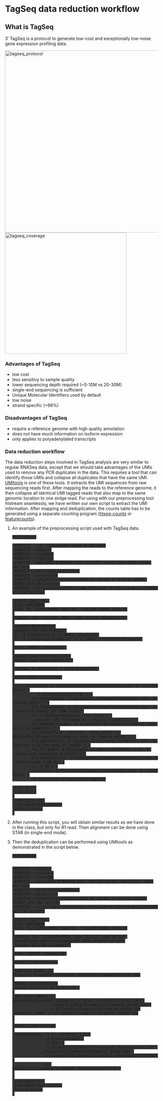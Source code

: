 # TagSeq data reduction workflow

## What is TagSeq

3′ TagSeq is a protocol to generate low-cost and exceptionally low-noise gene expression profiling data.

 <img src="https://raw.githubusercontent.com/ucdavis-bioinformatics-training/2022-June-RNA-Seq-Analysis/master/data_reduction/filetypes_figures/tagseq.png" alt="tagseq_protocol" width="600px"/>


 <img src="https://raw.githubusercontent.com/ucdavis-bioinformatics-training/2022-June-RNA-Seq-Analysis/master/data_reduction/filetypes_figures/lexo.png" alt="tagseq_coverage" width="400px"/>


### Advantages of TagSeq

  * low cost
  * less sensitivy to sample quality
  * lower sequencing depth required (~5-10M vs 20-30M)
  * single-end sequencing is sufficient
  * Unique Molecular Identifiers used by default
  * low noise
  * strand specific (>99%)


### Disadvantages of TagSeq

  * require a reference genome with high quality annotation
  * does not have much information on isoform expression
  * only applies to polyadenylated transcripts


### Data reduction workflow

The data reduction steps involved in TagSeq analysis are very similar to regular RNASeq data, except that we should take advantages of the UMIs used to remove any PCR duplicates in the data. This requires a tool that can identify those UMIs and collapse all duplicates that have the same UMI. [UMItools](https://github.com/CGATOxford/UMI-tools) is one of these tools. It extracts the UMI sequences from raw sequencing reads first. After mapping the reads to the reference genome, it then collapse all identical UMI tagged reads that also map to the same genomic location to one sinlge read. For using with our preprocessing tool htstream seamlessly, we have written our own script to extract the UMI information. After mapping and deduplication, the counts table has to be generated using a separate counting program ([htseq-counts](https://htseq.readthedocs.io/en/release_0.11.1/count.html) or [featurecounts](http://subread.sourceforge.net/)).

1. An example of the preprocessing script used with TagSeq data.

    <pre class="prettyprint"><code class="language-py" style="background-color:333333">#!/bin/bash

    #SBATCH --job-name=salmon_index # Job name
    #SBATCH --nodes=1
    #SBATCH --ntasks=9
    #SBATCH --time=120
    #SBATCH --mem=3000 # Memory pool for all cores (see also --mem-per-cpu)
    #SBATCH --partition=production
    #SBATCH --array=1-38
    #SBATCH --output=slurmout/htstream_%A_%a.out # File to which STDOUT will be written
    #SBATCH --error=slurmout/htstream_%A_%a.err # File to which STDERR will be written

    start=`date +%s`
    echo $HOSTNAME
    echo "My SLURM_ARRAY_TASK_ID: " $SLURM_ARRAY_TASK_ID
    
    sample=`sed "${SLURM_ARRAY_TASK_ID}q;d" samples.txt`
    
    inpath="00-RawData"
    outpath="01-HTS_Preproc"
    [[ -d ${outpath} ]] || mkdir ${outpath}
    [[ -d ${outpath}/${sample} ]] || mkdir ${outpath}/${sample}
    
    echo "SAMPLE: ${sample}"
    
    module load htstream/1.3.3
    module load anaconda3/4.9.2
    
    infile=`ls ${inpath} | grep ${sample}_`
    
    echo "FILE: ${infile}"
    
    call="hts_Stats -L ${outpath}/${sample}/${sample}.json -N 'initial stats' \
              -U ${inpath}/${infile} | \
            hts_SeqScreener -A ${outpath}/${sample}/${sample}.json -N 'screen phix' | \
            hts_SeqScreener -A ${outpath}/${sample}/${sample}.json -N 'count the number of rRNA reads'\
            -r -s References/mouse_rrna.fasta | \
            ./extract_UMI_htstream.py --read 1 --length 6 | \
            hts_AdapterTrimmer -A ${outpath}/${sample}/${sample}.json -N 'trim adapters' | \
            hts_PolyATTrim --no-left --skip_polyT -A ${outpath}/${sample}/${sample}.json -N 'remove polyA' | \
            hts_QWindowTrim -A ${outpath}/${sample}/${sample}.json -N 'quality trim the ends of reads' | \
            hts_NTrimmer -A ${outpath}/${sample}/${sample}.json -N 'remove any remaining N bases' | \
            hts_LengthFilter -A ${outpath}/${sample}/${sample}.json -N 'remove reads < 50 bp' \
            -n -m 50 | \
            hts_Stats -A ${outpath}/${sample}/${sample}.json -N 'final stats' \
            -f ${outpath}/${sample}/${sample}"

    echo $call
    eval $call
    
    end=`date +%s`
    runtime=$((end-start))
    echo $runtime
    </code></pre>

2. After running this script, you will obtain similar results as we have done in the class, but only for R1 read. Then alignment can be done using STAR (in single-end mode). 

3. Then the deduplication can be performed using UMItools as demonstrated in the script below.


    <pre class="prettyprint"><code class="language-py" style="background-color:333333">#!/bin/bash


    #SBATCH --nodes=1
    #SBATCH --ntasks=8
    #SBATCH --time=360
    #SBATCH --mem=16000 # Memory pool for all cores (see also --mem-per-cpu)
    #SBATCH --partition=production
    #SBATCH --array=1-54
    #SBATCH --output=logs/counts/count_%A_%a.out # File to which STDOUT will be written
    #SBATCH --error=logs/counts/count_%A_%a.err # File to which STDERR will be written
    
    start=`date +%s`
    echo $HOSTNAME
    echo "My SLURM_ARRAY_TASK_ID: " $SLURM_ARRAY_TASK_ID
    
    sample=`sed "${SLURM_ARRAY_TASK_ID}q;d" samples.txt`
    annotation="References/gencode.vM26.annotation.gtf"
    inpath='02-STAR_alignment'
    
    echo "SAMPLE: ${sample}"
    
    module load samtools
    
    samtools index -b ${inpath}/${sample}/${sample}_Aligned.sortedByCoord.out.bam
    
    module load umitools
    source activate umitools-1.1.2
    
    umi_tools dedup -I ${inpath}/${sample}/${sample}_Aligned.sortedByCoord.out.bam \
                    --log=${inpath}/${sample}/${sample}_dedup.log \
                    -S ${inpath}/${sample}/${sample}_dedup.bam
    samtools index -b ${inpath}/${sample}/${sample}_dedup.bam
    
    
    module load subread
    
    featureCounts -T 4 --verbose -s 1 \
                  -a ${annotation} \
                  -t exon \
                  -o ${inpath}/${sample}/${sample}_featurecounts.txt \
                  ${inpath}/${sample}/${sample}_dedup.bam \
                  > ${inpath}/${sample}/${sample}_featurecounts.stdout \
                  2> ${inpath}/${sample}/${sample}_featurecounts.stderr
    
    
    end=`date +%s`
    runtime=$((end-start))
    echo $runtime
    </code></pre>

